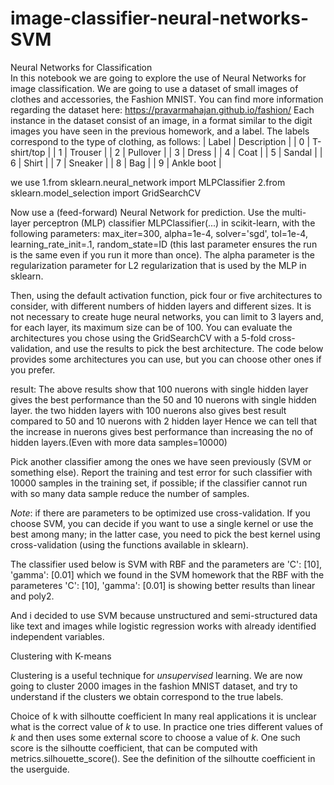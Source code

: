 # image-classifier-neural-networks-SVM
 Neural Networks for Classification  
In this notebook we are going to explore the use of Neural Networks for image classification. We are going to use a dataset of small images of clothes and accessories, the Fashion MNIST. You can find more information regarding the dataset here: https://pravarmahajan.github.io/fashion/  Each instance in the dataset consist of an image, in a format similar to the digit images you have seen in the previous homework, and a label. 
The labels correspond to the type of clothing, as follows:
| Label | Description | 
| 0 | T-shirt/top | 
| 1 | Trouser | 
| 2 | Pullover | 
| 3 | Dress | 
| 4 | Coat |
| 5 | Sandal |
| 6 | Shirt |
| 7 | Sneaker |
| 8 | Bag |
| 9 | Ankle boot |

we use
1.from sklearn.neural_network import MLPClassifier
2.from sklearn.model_selection import GridSearchCV

Now use a (feed-forward) Neural Network for prediction. Use the multi-layer perceptron (MLP) classifier MLPClassifier(...) in scikit-learn, with the following parameters: max_iter=300, alpha=1e-4, solver='sgd', tol=1e-4, learning_rate_init=.1, random_state=ID (this last parameter ensures the run is the same even if you run it more than once). The alpha parameter is the regularization parameter for L2 regularization that is used by the MLP in sklearn.

Then, using the default activation function, pick four or five architectures to consider, with different numbers of hidden layers and different sizes. It is not necessary to create huge neural networks, you can limit to 3 layers and, for each layer, its maximum size can be of 100. You can evaluate the architectures you chose using the GridSearchCV with a 5-fold cross-validation, and use the results to pick the best architecture. The code below provides some architectures you can use, but you can choose other ones if you prefer.

result:
The above results show that 100 nuerons with single hidden layer gives the best performance than the 50 and 10 nuerons with single hidden layer.
the two hidden layers with 100 nuerons also gives best result compared to 50 and 10 nuerons with 2 hidden layer
Hence we can tell that the increase in nuerons gives best performance than increasing the no of hidden layers.(Even with more data samples=10000)

Pick another classifier among the ones we have seen previously (SVM or something else). Report the training and test error for such classifier with 10000 samples in the training set, if possible; if the classifier cannot run with so many data sample reduce the number of samples.

*Note*: if there are parameters to be optimized use cross-validation. If you choose SVM, you can decide if you want to use a single kernel or use the best among many; in the latter case, you need to pick the best kernel using cross-validation (using the functions available in sklearn).

The classifier used below is SVM with RBF and the parameters are 'C': [10], 'gamma': [0.01] which we found in the SVM homework that the RBF with the parameteres 'C': [10], 'gamma': [0.01] is showing better results than linear and poly2.

And i decided to use SVM because unstructured and semi-structured data like text and images while logistic regression works with already identified independent variables.

Clustering with K-means

Clustering is a useful technique for *unsupervised* learning. We are now going to cluster 2000 images in the fashion MNIST dataset, and try to understand if the clusters we obtain correspond to the true labels.

Choice of k with silhoutte coefficient
In many real applications it is unclear what is the correct value of $k$ to use. In practice one tries different values of $k$ and then uses some external score to choose a value of $k$. One such score is the silhoutte coefficient, that can be computed with metrics.silhouette_score(). See the definition of the silhoutte coefficient in the userguide.
